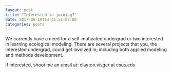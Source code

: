 ```yaml
---
layout: post
title: "Interested in joining?"
date: 2017-06-19T14:41:51-07:00
categories: posts
---
```

We currently have a need for a self-motivated undergrad or two interested in learning ecological modeling.  There are several projects that you, the interested undergrad, could get involved in; including both applied modeling and methods development.

If interested, shoot me an email at:
clayton.visger at csus.edu
